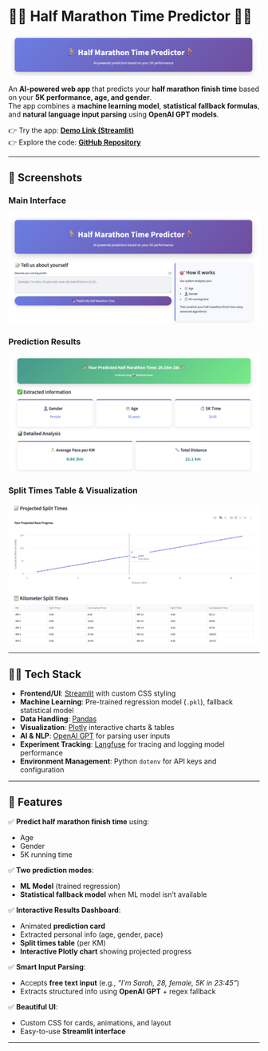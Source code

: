 # 🏃‍♀️ Half Marathon Time Predictor 🏃‍♂️  

![Main Interface](assets/ma0.png)  

An **AI-powered web app** that predicts your **half marathon finish time** based on your **5K performance, age, and gender**.  
The app combines a **machine learning model**, **statistical fallback formulas**, and **natural language input parsing** using **OpenAI GPT models**.  

👉 Try the app: **[Demo Link (Streamlit)](https://your-deployment-link.com)**  
👉 Explore the code: **[GitHub Repository](https://github.com/cersei568/half_marathon_app)**  

---

## 📸 Screenshots  

### Main Interface  
![Main Interface](assets/ma1.png) 

### Prediction Results  
![Prediction Card](assets/ma2.png) 

### Split Times Table & Visualization  
![Split Times](assets/ma3.png) 

---

## 🧑‍💻 Tech Stack  

- **Frontend/UI**: [Streamlit](https://streamlit.io/) with custom CSS styling  
- **Machine Learning**: Pre-trained regression model (`.pkl`), fallback statistical model  
- **Data Handling**: [Pandas](https://pandas.pydata.org/)  
- **Visualization**: [Plotly](https://plotly.com/python/) interactive charts & tables  
- **AI & NLP**: [OpenAI GPT](https://platform.openai.com/) for parsing user inputs  
- **Experiment Tracking**: [Langfuse](https://langfuse.com/) for tracing and logging model performance  
- **Environment Management**: Python `dotenv` for API keys and configuration  

---

## 🚀 Features  

✅ **Predict half marathon finish time** using:  
- Age  
- Gender  
- 5K running time  

✅ **Two prediction modes**:  
- **ML Model** (trained regression)  
- **Statistical fallback model** when ML model isn’t available  

✅ **Interactive Results Dashboard**:  
- Animated **prediction card**  
- Extracted personal info (age, gender, pace)  
- **Split times table** (per KM)  
- **Interactive Plotly chart** showing projected progress  

✅ **Smart Input Parsing**:  
- Accepts **free text input** (e.g., *“I’m Sarah, 28, female, 5K in 23:45”*)  
- Extracts structured info using **OpenAI GPT** + regex fallback  

✅ **Beautiful UI**:  
- Custom CSS for cards, animations, and layout  
- Easy-to-use **Streamlit interface**  

---